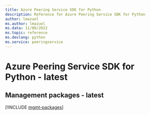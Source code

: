 ```yaml
---
title: Azure Peering Service SDK for Python
description: Reference for Azure Peering Service SDK for Python
author: lmazuel
ms.author: lmazuel
ms.data: 11/08/2022
ms.topic: reference
ms.devlang: python
ms.service: peeringservice
---
```

# Azure Peering Service SDK for Python - latest

## Management packages - latest
[!INCLUDE [mgmt-packages](peering-service-mgmt-index.md)]
